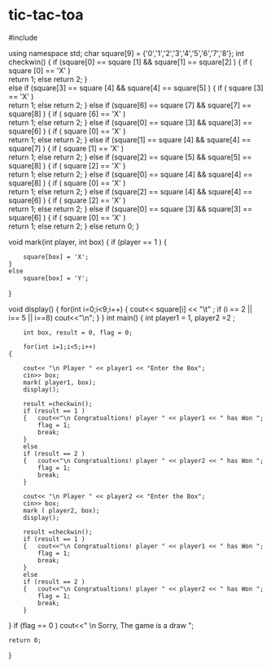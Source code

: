 # tic-tac-toa

#include <iostream>

using namespace std;
char square[9] = {'0','1','2','3','4','5','6','7','8'};
int checkwin()
{
		if (square[0] == square [1]  && square[1] == square[2] )
		{	if ( square [0] == 'X' )			
			return 1;
			else
			return 2; 
		}		
		else
		if (square[3] == square [4]  && square[4] == square[5] )
			{	if ( square [3] == 'X' )			
			return 1;
			else
			return 2; 
		}
		else
		if (square[6] == square [7]  && square[7] == square[8] )
			{	if ( square [6] == 'X' )			
			return 1;
			else
			return 2; 
		}
		else
		if (square[0] == square [3]  && square[3] == square[6] )
			{	if ( square [0] == 'X' )			
			return 1;
			else
			return 2; 
		}
		else
		if (square[1] == square [4]  && square[4] == square[7] )
			{	if ( square [1] == 'X' )			
			return 1;
			else
			return 2; 
		}
	else
		if (square[2] == square [5]  && square[5] == square[8] )
			{	if ( square [2] == 'X' )			
			return 1;
			else
			return 2; 
		}
else
		if (square[0] == square [4]  && square[4] == square[8] )
			{	if ( square [0] == 'X' )			
			return 1;
			else
			return 2; 
		}
	else
		if (square[2] == square [4]  && square[4] == square[6] )
			{	if ( square [2] == 'X' )			
			return 1;
			else
			return 2; 
		}
	else
		if (square[0] == square [3]  && square[3] == square[6] )
			{	if ( square [0] == 'X' )			
			return 1;
			else
			return 2; 
		}
	else 
		return 0;
}

void mark(int player, int box)
{
	if (player == 1 )
	{

		square[box] = 'X';
	}
	else
		square[box] = 'Y';
}

void display()
{
		for(int i=0;i<9;i++)
		{
			cout<< square[i] << "\t" ;
				if (i == 2 || i== 5 || i==8)
					cout<<"\n"; 
}
}
int main()
{
		int player1 = 1, player2 =2 ;
		
		int box, result = 0, flag = 0;
		
		for(int i=1;i<5;i++)
	{

		cout<< "\n Player " << player1 << "Enter the Box";
		cin>> box;
		mark( player1, box);
		display();

		result =checkwin();	
		if (result == 1 )
		{	cout<<"\n Congratualtions! player " << player1 << " has Won ";
			flag = 1;			
			break;
		}
		else
		if (result == 2 )
		{	cout<<"\n Congratualtions! player " << player2 << " has Won ";
			flag = 1;			
			break;
		}

		cout<< "\n Player " << player2 << "Enter the Box";
		cin>> box;
		mark ( player2, box);
		display();
		
		result =checkwin();	
		if (result == 1 )
		{	cout<<"\n Congratualtions! player " << player1 << " has Won ";
			flag = 1;
			break;
		}
		else
		if (result == 2 )
		{	cout<<"\n Congratualtions! player " << player2 << " has Won ";
			flag = 1;
			break;
		}
}
		if (flag == 0 )
		cout<<" \n Sorry, The game is a draw ";
	
	return 0;
}
